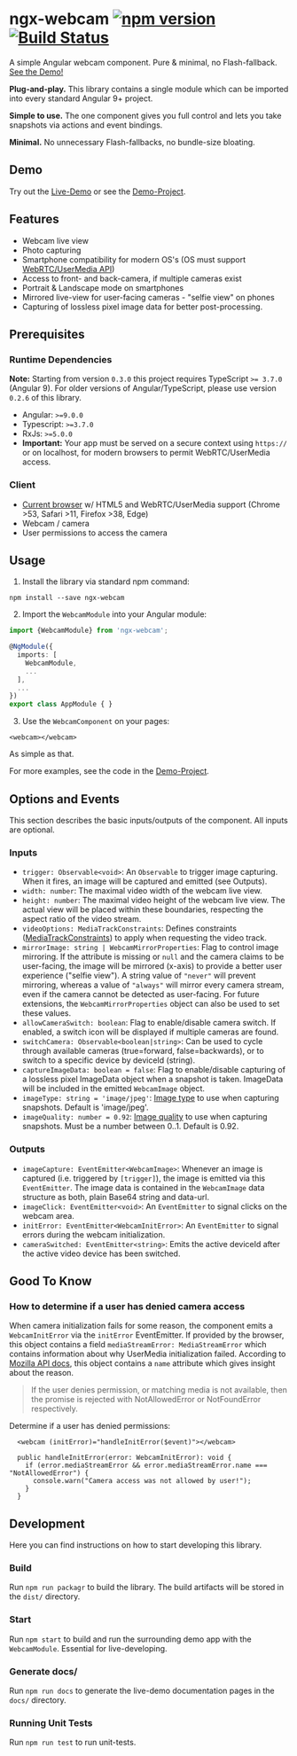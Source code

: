 # ngx-webcam [![npm version](https://badge.fury.io/js/ngx-webcam.svg)](https://badge.fury.io/js/ngx-webcam) [![Build Status](https://travis-ci.org/basst314/ngx-webcam.svg?branch=master)](https://travis-ci.org/basst314/ngx-webcam)

A simple Angular webcam component. Pure &amp; minimal, no Flash-fallback. <a href="https://basst314.github.io/ngx-webcam/?" target="_blank">See the Demo!</a>

**Plug-and-play.** This library contains a single module which can be imported into every standard Angular 9+ project.

**Simple to use.** The one component gives you full control and lets you take snapshots via actions and event bindings.

**Minimal.** No unnecessary Flash-fallbacks, no bundle-size bloating.

## Demo
Try out the <a href="https://basst314.github.io/ngx-webcam/?" target="_blank">Live-Demo</a> or see the <a href="https://github.com/basst314/ngx-webcam-demo" target="_blank">Demo-Project</a>.

## Features
* Webcam live view
* Photo capturing
* Smartphone compatibility for modern OS's (OS must support [WebRTC/UserMedia API](https://developer.mozilla.org/en-US/docs/Web/API/MediaDevices))
* Access to front- and back-camera, if multiple cameras exist
* Portrait & Landscape mode on smartphones
* Mirrored live-view for user-facing cameras - "selfie view" on phones
* Capturing of lossless pixel image data for better post-processing.


## Prerequisites

### Runtime Dependencies
**Note:** Starting from version `0.3.0` this project requires TypeScript `>= 3.7.0` (Angular 9). For older versions of Angular/TypeScript, please use version `0.2.6` of this library.
* Angular: `>=9.0.0`
* Typescript: `>=3.7.0`
* RxJs: `>=5.0.0`
* **Important:** Your app must be served on a secure context using `https://` or on localhost, for modern browsers to permit WebRTC/UserMedia access.

### Client
* [Current browser](https://developer.mozilla.org/en-US/docs/Web/API/MediaDevices/getUserMedia#Browser_compatibility) w/ HTML5 and WebRTC/UserMedia support (Chrome >53, Safari >11, Firefox >38, Edge)
* Webcam / camera
* User permissions to access the camera

## Usage
1) Install the library via standard npm command:

`npm install --save ngx-webcam`

2) Import the `WebcamModule` into your Angular module:

```typescript
import {WebcamModule} from 'ngx-webcam';

@NgModule({
  imports: [
    WebcamModule,
    ...
  ],
  ...
})
export class AppModule { }
```

3) Use the `WebcamComponent` on your pages:

`<webcam></webcam>`

As simple as that. 

For more examples, see the code in the <a href="https://github.com/basst314/ngx-webcam-demo" target="_blank">Demo-Project</a>.

## Options and Events
This section describes the basic inputs/outputs of the component. All inputs are optional.
### Inputs
* `trigger: Observable<void>`: An `Observable` to trigger image capturing. When it fires, an image will be captured and emitted (see Outputs).
* `width: number`: The maximal video width of the webcam live view.
* `height: number`: The maximal video height of the webcam live view. The actual view will be placed within these boundaries, respecting the aspect ratio of the video stream.
* `videoOptions: MediaTrackConstraints`: Defines constraints ([MediaTrackConstraints](https://developer.mozilla.org/en-US/docs/Web/API/MediaTrackConstraints)) to apply when requesting the video track.
* `mirrorImage: string | WebcamMirrorProperties`: Flag to control image mirroring. If the attribute is missing or `null` and the camera claims to be user-facing, the image will be mirrored (x-axis) to provide a better user experience ("selfie view"). A string value of `"never"` will prevent mirroring, whereas a value of `"always"` will mirror every camera stream, even if the camera cannot be detected as user-facing. For future extensions, the `WebcamMirrorProperties` object can also be used to set these values.
* `allowCameraSwitch: boolean`: Flag to enable/disable camera switch. If enabled, a switch icon will be displayed if multiple cameras are found.
* `switchCamera: Observable<boolean|string>`: Can be used to cycle through available cameras (true=forward, false=backwards), or to switch to a specific device by deviceId (string).
* `captureImageData: boolean = false`: Flag to enable/disable capturing of a lossless pixel ImageData object when a snapshot is taken. ImageData will be included in the emitted `WebcamImage` object.
* `imageType: string = 'image/jpeg'`: [Image type](https://developer.mozilla.org/en-US/docs/Web/API/HTMLCanvasElement/toDataURL) to use when capturing snapshots. Default is 'image/jpeg'.
* `imageQuality: number = 0.92`: [Image quality](https://developer.mozilla.org/en-US/docs/Web/API/HTMLCanvasElement/toDataURL) to use when capturing snapshots. Must be a number between 0..1. Default is 0.92.

### Outputs
* `imageCapture: EventEmitter<WebcamImage>`: Whenever an image is captured (i.e. triggered by `[trigger]`), the image is emitted via this `EventEmitter`. The image data is contained in the `WebcamImage` data structure as both, plain Base64 string and data-url.
* `imageClick: EventEmitter<void>`: An `EventEmitter` to signal clicks on the webcam area.
* `initError: EventEmitter<WebcamInitError>`: An `EventEmitter` to signal errors during the webcam initialization.
* `cameraSwitched: EventEmitter<string>`: Emits the active deviceId after the active video device has been switched.

## Good To Know
### How to determine if a user has denied camera access
When camera initialization fails for some reason, the component emits a `WebcamInitError` via the `initError` EventEmitter. If provided by the browser, this object contains a field `mediaStreamError: MediaStreamError` which contains information about why UserMedia initialization failed. According to [Mozilla API docs](https://developer.mozilla.org/en-US/docs/Web/API/MediaDevices/getUserMedia), this object contains a `name` attribute which gives insight about the reason.
> If the user denies permission, or matching media is not available, then the promise is rejected with NotAllowedError or NotFoundError respectively.

Determine if a user has denied permissions:
```
  <webcam (initError)="handleInitError($event)"></webcam>
```
```
  public handleInitError(error: WebcamInitError): void {
    if (error.mediaStreamError && error.mediaStreamError.name === "NotAllowedError") {
      console.warn("Camera access was not allowed by user!");
    }
  }
```

## Development
Here you can find instructions on how to start developing this library.

### Build
Run `npm run packagr` to build the library. The build artifacts will be stored in the `dist/` directory.

### Start
Run `npm start` to build and run the surrounding demo app with the `WebcamModule`. Essential for live-developing.

### Generate docs/
Run `npm run docs` to generate the live-demo documentation pages in the `docs/` directory.

### Running Unit Tests
Run `npm run test` to run unit-tests.
